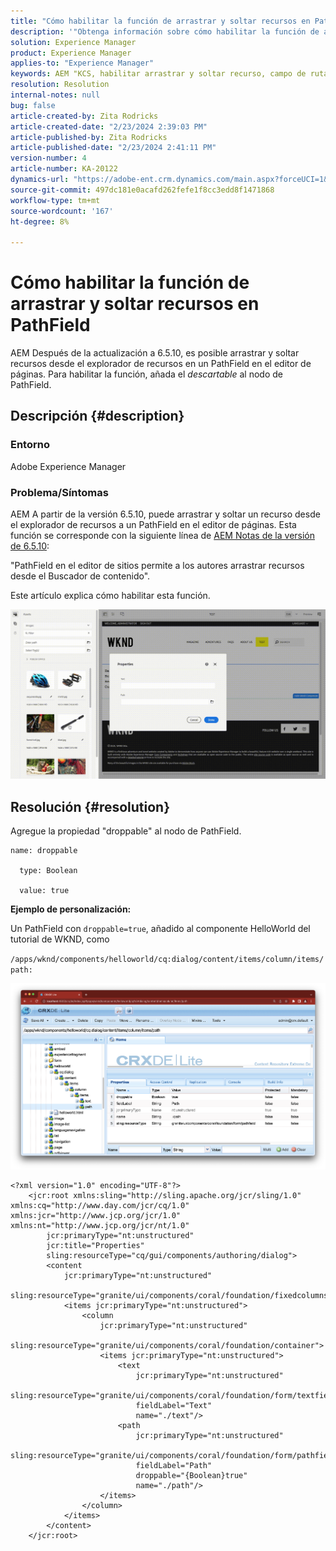 ```yaml
---
title: "Cómo habilitar la función de arrastrar y soltar recursos en PathField"
description: '"Obtenga información sobre cómo habilitar la función de arrastrar y soltar recursos en PathField en el editor de páginas".'
solution: Experience Manager
product: Experience Manager
applies-to: "Experience Manager"
keywords: AEM "KCS, habilitar arrastrar y soltar recurso, campo de ruta, editor de páginas,"
resolution: Resolution
internal-notes: null
bug: false
article-created-by: Zita Rodricks
article-created-date: "2/23/2024 2:39:03 PM"
article-published-by: Zita Rodricks
article-published-date: "2/23/2024 2:41:11 PM"
version-number: 4
article-number: KA-20122
dynamics-url: "https://adobe-ent.crm.dynamics.com/main.aspx?forceUCI=1&pagetype=entityrecord&etn=knowledgearticle&id=dfd82d44-59d2-ee11-9079-6045bd0061cb"
source-git-commit: 497dc181e0acafd262fefe1f8cc3edd8f1471868
workflow-type: tm+mt
source-wordcount: '167'
ht-degree: 8%

---
```


# Cómo habilitar la función de arrastrar y soltar recursos en PathField


AEM Después de la actualización a 6.5.10, es posible arrastrar y soltar recursos desde el explorador de recursos en un PathField en el editor de páginas. Para habilitar la función, añada el *descartable* al nodo de PathField.

## Descripción {#description}


### Entorno

Adobe Experience Manager

### Problema/Síntomas

AEM A partir de la versión 6.5.10, puede arrastrar y soltar un recurso desde el explorador de recursos a un PathField en el editor de páginas. Esta función se corresponde con la siguiente línea de [AEM Notas de la versión de 6.5.10](https://experienceleague.adobe.com/docs/experience-manager-65/content/release-notes/service-pack/6-5-10.html?lang=en):

&quot;PathField en el editor de sitios permite a los autores arrastrar recursos desde el Buscador de contenido&quot;.

Este artículo explica cómo habilitar esta función.

![](assets/___e0d82d44-59d2-ee11-9079-6045bd0061cb___.gif)


## Resolución {#resolution}


Agregue la propiedad &quot;droppable&quot; al nodo de PathField.


```
name: droppable

  type: Boolean

  value: true
```


<b>Ejemplo de personalización:</b>

Un PathField con `droppable=true`, añadido al componente HelloWorld del tutorial de WKND, como

`/apps/wknd/components/helloworld/cq:dialog/content/items/column/items/path:`

![](assets/6106400f-2b07-ed11-82e4-00224808e483.png)


```
<?xml version="1.0" encoding="UTF-8"?>
    <jcr:root xmlns:sling="http://sling.apache.org/jcr/sling/1.0" xmlns:cq="http://www.day.com/jcr/cq/1.0" xmlns:jcr="http://www.jcp.org/jcr/1.0" xmlns:nt="http://www.jcp.org/jcr/nt/1.0"
        jcr:primaryType="nt:unstructured"
        jcr:title="Properties"
        sling:resourceType="cq/gui/components/authoring/dialog">
        <content
            jcr:primaryType="nt:unstructured"
            sling:resourceType="granite/ui/components/coral/foundation/fixedcolumns">
            <items jcr:primaryType="nt:unstructured">
                <column
                    jcr:primaryType="nt:unstructured"
                    sling:resourceType="granite/ui/components/coral/foundation/container">
                    <items jcr:primaryType="nt:unstructured">
                        <text
                            jcr:primaryType="nt:unstructured"
                            sling:resourceType="granite/ui/components/coral/foundation/form/textfield"
                            fieldLabel="Text"
                            name="./text"/>
                        <path
                            jcr:primaryType="nt:unstructured"
                            sling:resourceType="granite/ui/components/coral/foundation/form/pathfield"
                            fieldLabel="Path"
                            droppable="{Boolean}true"
                            name="./path"/>
                    </items>
                </column>
            </items>
        </content>
    </jcr:root>
```

